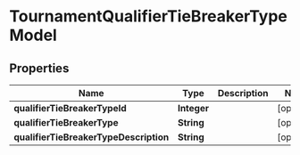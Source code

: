 
# TournamentQualifierTieBreakerTypeModel

## Properties
Name | Type | Description | Notes
------------ | ------------- | ------------- | -------------
**qualifierTieBreakerTypeId** | **Integer** |  |  [optional]
**qualifierTieBreakerType** | **String** |  |  [optional]
**qualifierTieBreakerTypeDescription** | **String** |  |  [optional]



